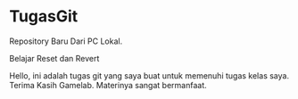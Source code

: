 # TugasGit
Repository Baru Dari PC Lokal.

Belajar Reset dan Revert 

Hello, ini adalah tugas git yang saya buat untuk memenuhi tugas kelas saya.  
Terima Kasih Gamelab. Materinya sangat bermanfaat.
